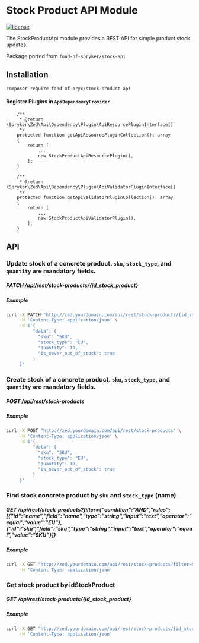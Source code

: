 # Stock Product API Module
[![license](https://img.shields.io/github/license/mashape/apistatus.svg)](https://packagist.org/packages/fond-of-oryx/stock-product-api)

The StockProductApi module provides a REST API for simple product stock updates.

Package ported from `fond-of-spryker/stock-api`

## Installation

```
composer require fond-of-oryx/stock-product-api
```

#### Register Plugins in `ApiDependencyProvider`

```
    /**
     * @return \Spryker\Zed\Api\Dependency\Plugin\ApiResourcePluginInterface[]
     */
    protected function getApiResourcePluginCollection(): array
    {
        return [
            ...
            new StockProductApiResourcePlugin(),
        ];
    }

    /**
     * @return \Spryker\Zed\Api\Dependency\Plugin\ApiValidatorPluginInterface[]
     */
    protected function getApiValidatorPluginCollection(): array
    {
        return [
            ...
            new StockProductApiValidatorPlugin(),
        ];
    }
```

## API

### Update stock of a concrete product. `sku`, `stock_type`, and `quantity` are mandatory fields.

##### PATCH /api/rest/stock-products/{id_stock_product}

##### Example

```sh
curl -X PATCH "http://zed.yourdomain.com/api/rest/stock-products/{id_stock_product}" \
     -H 'Content-Type: application/json' \
     -d $'{
          "data": {
            "sku": "SKU",
            "stock_type": "EU",
            "quantity": 10,
            "is_never_out_of_stock": true
          }
     }'
```

### Create stock of a concrete product. `sku`, `stock_type`, and `quantity` are mandatory fields.

##### POST /api/rest/stock-products

##### Example

```sh
curl -X POST "http://zed.yourdomain.com/api/rest/stock-products" \
     -H 'Content-Type: application/json' \
     -d $'{
          "data": {
            "sku": "SKU",
            "stock_type": "EU",
            "quantity": 10,
            "is_never_out_of_stock": true
          }
     }'
```

### Find stock concrete product by `sku` and `stock_type` (name)

##### GET /api/rest/stock-products?filter={"condition":"AND","rules":[{"id":"name","field":"name","type":"string","input":"text","operator":"equal","value":"EU"},{"id":"sku","field":"sku","type":"string","input":"text","operator":"equal","value":"SKU"}]}

##### Example

```sh
curl -X GET "http://zed.yourdomain.com/api/rest/stock-products?filter=$'{"condition":"AND","rules":[{"id":"name","field":"name","type":"string","input":"text","operator":"equal","value":"EU"},{"id":"sku","field":"sku","type":"string","input":"text","operator":"equal","value":"SKU"}]}'" \
     -H 'Content-Type: application/json'
```

### Get stock product by idStockProduct

##### GET /api/rest/stock-products/{id_stock_product}

##### Example

```sh
curl -X GET "http://zed.yourdomain.com/api/rest/stock-products/{id_stock_product}" \
     -H 'Content-Type: application/json'
```
